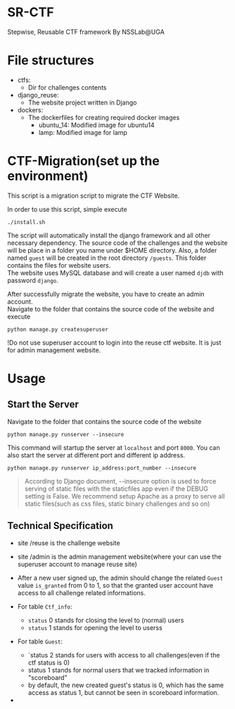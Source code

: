 # SR-CTF 
Stepwise, Reusable CTF framework
By NSSLab@UGA

# File structures
- ctfs:  
    - Dir for challenges contents
- django_reuse:  
    - The website project written in Django
- dockers:  
    - The dockerfiles for creating required docker images
        + ubuntu_14: Modified image for ubuntu14
        + lamp: Modified image for lamp
        
# CTF-Migration(set up the environment)
This script is a migration script to migrate the CTF Website.

In order to use this script, simple execute  

    ./install.sh

The script will automatically install the django framework and all other necessary dependency.
The source code of the challenges and the website will be place in a folder you name under $HOME directory.
Also, a folder named `guest` will be created in the root directory `/guests`. This folder contains the files for website users.  
The website uses MySQL database and will create a user named `djdb` with password `django`.  

After successfully migrate the website, you have to create an admin account.  
Navigate to the folder that contains the source code of the website and execute  

    python manage.py createsuperuser
    
!Do not use superuser account to login into the reuse ctf website. It is just for admin management website.

# Usage

## Start the Server

Navigate to the folder that contains the source code of the website  

    python manage.py runserver --insecure

This command will startup the server at `localhost` and port `8000`.
You can also start the server at different port and different ip address.

    python manage.py runserver ip_address:port_number --insecure
    
> According to Django document, --insecure option is used to force serving of static files with the staticfiles app even if the DEBUG setting is False. We recommend setup Apache as a proxy to serve all static files(such as css files, static binary challenges and so on)

## Technical Specification

- site /reuse is the challenge website
- site /admin is the admin management website(where your can use the superuser account to manage reuse site)

- After a new user signed up, the admin should change the related `Guest` value `is_granted` from 0 to 1, so that the granted user account have access to all challenge related informations.

- For table `Ctf_info`:
    - `status` 0 stands for closing the level to (normal) users
    - `status` 1 stands for opening the level to userss
    
- For table `Guest`:
    - `status 2 stands for users with access to all challenges(even if the ctf status is 0)
    - status 1 stands for normal users that we tracked information in "scoreboard"
    - by default, the new created guest's status is 0, which has the same access as status 1, but cannot be seen in scoreboard information.

- 

